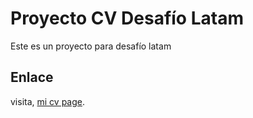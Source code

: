# Proyecto CV Desafío Latam
Este es un proyecto para desafío latam
## Enlace
visita, [mi cv page](https://sgonzalezsm8.github.io/cv_desafio_latam/).

